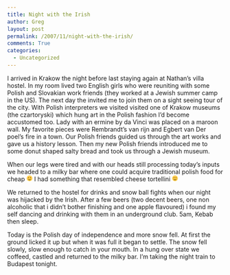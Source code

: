 ```yaml
---
title: Night with the Irish
author: Greg
layout: post
permalink: /2007/11/night-with-the-irish/
comments: True
categories:
  - Uncategorized
---
```

I arrived in Krakow the night before last staying again at Nathan&#8217;s villa hostel. In my room lived two English girls who were reuniting with some Polish and Slovakian work friends (they worked at a Jewish summer camp in the US). The next day the invited me to join them on a sight seeing tour of the city. With Polish interpreters we visited visited one of Krakow museums (the czartoryski) which hung art in the Polish fashion I&#8217;d become accustomed too. Lady with an ermine by da Vinci was placed on a maroon wall. My favorite pieces were Rembrandt&#8217;s van rijn and Egbert van Der poel&#8217;s fire in a town. Our Polish friends guided us through the art works and gave us a history lesson. Then my new Polish friends introduced me to some donut shaped salty bread and took us through a Jewish museum.

When our legs were tired and with our heads still processing today&#8217;s inputs we headed to a milky bar where one could acquire traditional polish food for cheap <img src="/wp-content/smilies/simple-smile.png" alt=":)" class="wp-smiley" style="height: 1em; max-height: 1em;" /> I had something that resembled cheese tortellini <img src="/wp-content/smilies/simple-smile.png" alt=":)" class="wp-smiley" style="height: 1em; max-height: 1em;" />

We returned to the hostel for drinks and snow ball fights when our night was hijacked by the Irish. After a few beers (two decent beers, one non alcoholic that i didn&#8217;t bother finishing and one apple flavoured) i found my self dancing and drinking with them in an underground club. 5am, Kebab then sleep.

Today is the Polish day of independence and more snow fell. At first the ground licked it up but when it was full it began to settle. The snow fell slowly, slow enough to catch in your mouth. In a hung over state we coffeed, castled and returned to the milky bar. I&#8217;m taking the night train to Budapest tonight.